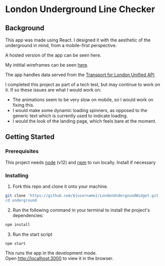 
# London Underground Line Checker
## Background

This app was made using React. I designed it with the aesthetic of the underground in mind, from a mobile-first perspective.<br>

A hosted version of the app can be seen here.

My intitial wireframes can be seen [here](https://www.figma.com/file/YbsUyRm0WzwHOmSRW0C8uj/London-Underground?node-id=0%3A1).

The app handles data served from the [Transport for London Unified API](https://api.tfl.gov.uk/).

I completed this project as part of a tech test, but may continue to work on it. If so these issues are what I would work on:
 - The animations seem to be very slow on mobile, so I would work on fixing this.
 - I would make some dynamic loading spinners, as opposed to the generic text which is currently used to indicate loading. 
  -  I would the look of the landing page, which feels bare at the moment. 

## Getting Started
### Prerequisites
This project needs [node](https://nodejs.org/en/) (v12) and [npm](https://www.npmjs.com/get-npm) to run locally. Install if necessary

### Installing
1. Fork this repo and clone it onto your machine.
```bash
git clone 'https://github.com/${username}/LondonUndergoundWidget.git
cd underground
```
2. Run the following command in your terminal to install the project's dependencies:
```bash
npm install
```
3. Run the start script
```bash
npm start
```
This runs the app in the development mode.<br />
Open [http://localhost:3000](http://localhost:3000) to view it in the browser.




